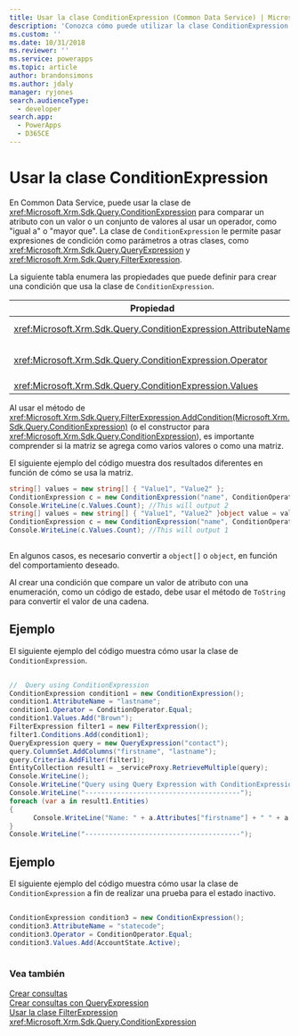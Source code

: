 ```yaml
---
title: Usar la clase ConditionExpression (Common Data Service) | Microsoft Docs
description: 'Conozca cómo puede utilizar la clase ConditionExpression para comparar un atributo con un valor o conjunto de valores utilizando un operador, como &quot;igual a&quot; o &quot;mayor que&quot;.'
ms.custom: ''
ms.date: 10/31/2018
ms.reviewer: ''
ms.service: powerapps
ms.topic: article
author: brandonsimons
ms.author: jdaly
manager: ryjones
search.audienceType:
  - developer
search.app:
  - PowerApps
  - D365CE
---
```

# <a name="use-the-conditionexpression-class"></a>Usar la clase ConditionExpression

En Common Data Service, puede usar la clase de <xref:Microsoft.Xrm.Sdk.Query.ConditionExpression> para comparar un atributo con un valor o un conjunto de valores al usar un operador, como "igual a" o "mayor que". La clase de `ConditionExpression` le permite pasar expresiones de condición como parámetros a otras clases, como <xref:Microsoft.Xrm.Sdk.Query.QueryExpression> y <xref:Microsoft.Xrm.Sdk.Query.FilterExpression>.  
  
 La siguiente tabla enumera las propiedades que puede definir para crear una condición que usa la clase de `ConditionExpression`.  
  
|Propiedad|Descripción|  
|--------------|-----------------|  
|<xref:Microsoft.Xrm.Sdk.Query.ConditionExpression.AttributeName>|Especifica el nombre lógico del atributo en la expresión de condición.|  
|<xref:Microsoft.Xrm.Sdk.Query.ConditionExpression.Operator>|Especifica el operador de la condición. Esto se configura mediante la enumeración de <xref:Microsoft.Xrm.Sdk.Query.ConditionOperator>.|  
|<xref:Microsoft.Xrm.Sdk.Query.ConditionExpression.Values>|Especifica los valores del atributo.|  
  
 Al usar el método de <xref:Microsoft.Xrm.Sdk.Query.FilterExpression.AddCondition(Microsoft.Xrm.Sdk.Query.ConditionExpression)> (o el constructor para <xref:Microsoft.Xrm.Sdk.Query.ConditionExpression>), es importante comprender si la matriz se agrega como varios valores o como una matriz.  
  
 El siguiente ejemplo del código muestra dos resultados diferentes en función de cómo se usa la matriz.  
  
```csharp  
string[] values = new string[] { "Value1", "Value2" };  
ConditionExpression c = new ConditionExpression("name", ConditionOperator.In, values);  
Console.WriteLine(c.Values.Count); //This will output 2   
string[] values = new string[] { "Value1", "Value2" }object value = values;  
ConditionExpression c = new ConditionExpression("name", ConditionOperator.In, value);  
Console.WriteLine(c.Values.Count); //This will output 1  
  
```  
  
 En algunos casos, es necesario convertir a `object[]` o `object`, en función del comportamiento deseado.  
  
 Al crear una condición que compare un valor de atributo con una enumeración, como un código de estado, debe usar el método de `ToString` para convertir el valor de una cadena.  
  
## <a name="example"></a>Ejemplo  
 El siguiente ejemplo del código muestra cómo usar la clase de `ConditionExpression`.  
  
```csharp  
  
//  Query using ConditionExpression    
ConditionExpression condition1 = new ConditionExpression();  
condition1.AttributeName = "lastname";    
condition1.Operator = ConditionOperator.Equal;    
condition1.Values.Add("Brown");                    
FilterExpression filter1 = new FilterExpression();    
filter1.Conditions.Add(condition1);    
QueryExpression query = new QueryExpression("contact");    
query.ColumnSet.AddColumns("firstname", "lastname");    
query.Criteria.AddFilter(filter1);    
EntityCollection result1 = _serviceProxy.RetrieveMultiple(query);    
Console.WriteLine();    
Console.WriteLine("Query using Query Expression with ConditionExpression and FilterExpression");    
Console.WriteLine("---------------------------------------");    
foreach (var a in result1.Entities)    
{  
      Console.WriteLine("Name: " + a.Attributes["firstname"] + " " + a.Attributes["lastname"]);    
}    
Console.WriteLine("---------------------------------------");  
```  
  
## <a name="example"></a>Ejemplo  
 El siguiente ejemplo del código muestra cómo usar la clase de `ConditionExpression` a fin de realizar una prueba para el estado inactivo.  
  
```csharp  
  
ConditionExpression condition3 = new ConditionExpression();  
condition3.AttributeName = "statecode";  
condition3.Operator = ConditionOperator.Equal;  
condition3.Values.Add(AccountState.Active);  
  
```  
  
### <a name="see-also"></a>Vea también  
 [Crear consultas](build-queries-with-queryexpression.md)   
 [Crear consultas con QueryExpression](build-queries-with-queryexpression.md)   
 [Usar la clase FilterExpression](use-filterexpression-class.md)   
 <xref:Microsoft.Xrm.Sdk.Query.ConditionExpression>